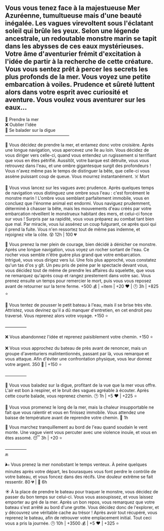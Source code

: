 ## Vous vous tenez face à la majestueuse Mer Azuréenne, tumultueuse mais d'une beauté inégalée. Les vagues virevoltent sous l'éclatant soleil qui brûle les yeux. Selon une légende ancestrale, un redoutable monstre marin se tapit dans les abysses de ces eaux mystérieuses. Votre âme d'aventurier frémit d'excitation à l'idée de partir à la recherche de cette créature. Vous vous sentez prêt à percer les secrets les plus profonds de la mer. Vous voyez une petite embarcation à voiles. Prudence et sûreté luttent alors dans votre esprit avec curiosité et aventure. Vous voulez vous aventurer sur les eaux…

🛶 Prendre la mer  
❌ Oublier l'idée  
🚶 Se balader sur la digue   
———————————————

🛶 Vous décidez de prendre la mer, et entamez donc votre croisière. Après une longue navigation, vous apercevez une île au loin. Vous décidez de vous diriger vers celle-ci, quand vous entendez un rugissement si terrifiant que vous en êtes pétrifié. Aussitôt, votre barque est détruite, vous vous retrouvez dans l'eau, et une ombre gigantesque surgit des profondeurs ! Vous n'avez même pas le temps de distinguer la bête, que celle-ci vous assène puissant coup de queue. Vous mourrez instantanément.
☠️ Mort

🛶 Vous vous lancez sur les vagues avec prudence. Après quelques temps de navigation vous distinguez une ombre sous l'eau : c'est forcément le monstre marin ! L'ombre vous semblant parfaitement immobile, vous en concluez que l'énorme animal est endormi. Vous naviguez prudemment, déterminé à chasser la bête, mais les mouvements d'eau créés par votre embarcation réveillent le monstrueux habitant des mers, et celui-ci fonce sur vous ! Surpris par sa rapidité, vous vous préparez au combat tant bien que mal. Par miracle, vous lui assénez un coup fulgurant, ce après quoi qui il prend la fuite. Vous n'en ressortez tout de même pas indemne, et rejoignez vite la côte.
😵 12h | 100 💔

🛶 Vous prenez la mer plein de courage, bien décidé à dénicher ce monstre. Après une longue navigation, vous voyez un rocher sortant de l'eau. Ce rocher vous semble n'être guère plus grand que votre embarcation. Intrigué, vous vous dirigez vers lui. Une fois plus approché, vous constatez qu'un tas d'os y gît. Un peu pris de peine par le spectacle devant vous, vous décidez tout de même de prendre les affaires du squelette, que vous ne remarquez qu'après coup et rangez prestement dans votre sac. Vous prenez ensuite un temps pour remercier le mort, puis vous vous reposez avant de retourner sur la terre ferme.
+500 💰 | +item | +20 ❤️ | 🕑 3h | +825 ⭐

🛶 Vous tentez de pousser le petit bateau à l'eau, mais il se brise très vite. Attristez, vous devinez qu'il a dû manquer d'entretien, en cet endroit peu traversé. Vous reprenez alors votre voyage.
+150 ⭐

—————

❌ Vous abandonnez l'idée et reprenez paisiblement votre chemin.
+150 ⭐

❌ Vous vous approchez du bateau de près avant de renoncer, mais un groupe d'aventuriers malintentionnés, passant par là, vous remarque et vous attaque. Afin d'éviter une confrontation physique, vous leur donnez votre argent.
350 💸 | +150 ⭐

—————

🚶 Vous vous baladez sur la digue, profitant de la vue que la mer vous offre. L'air est bon à respirer, et le bruit des vagues agréable à écouter. Après cette courte balade, vous reprenez chemin.
🕑 1h | +5 ❤️ | +225 ⭐

🚶 Vous vous promenez le long de la mer, mais la chaleur insupportable ne fait que vous ralentir et vous en finissez immobile. Vous attendez une baisse de température avant de reprendre votre chemin.
🥵 1h

🚶 Vous marchez tranquillement au bord de l'eau quand soudain le vent monte. Une vague vient vous percuter avec une violence inouïe, et vous en êtes assomé.
😴 3h | +20 ⭐

—————  
🔚 

🌬️ Vous prenez la mer nonobstant le temps venteux. À peine quelques minutes après votre départ, les bourasques vous font perdre le contrôle de votre bateau, et vous foncez dans des récifs. Une douleur extrême se fait ressentir.
80 💔 | 🤕 6h

☀️ À la place de prendre le bateau pour traquer le monstre, vous décidez de passer du bon temps sur celui-ci. Vous vous assoupissez, et vous laissez emporter au gré de la mer. Après un bon repos, vous remarquez que votre bateau s'est arrêté au bord d'une grotte. Vous décidez donc de l'explorer, et y découvrez une véritable cache au trésor ! Après avoir tout récupéré, vous reprenez le bateau, afin de retrouver votre emplacement initial. Tout ceci vous a pris la journée.
🕑 10h | +3500 💰 | +5 ❤️ | +325 ⭐
